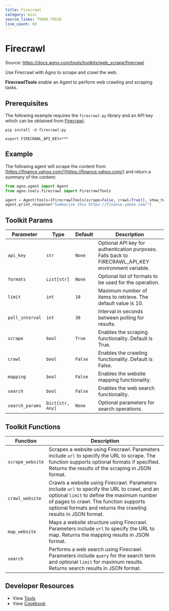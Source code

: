 ```yaml
---
title: Firecrawl
category: misc
source_lines: 79460-79520
line_count: 60
---
```


# Firecrawl
Source: https://docs.agno.com/tools/toolkits/web_scrape/firecrawl

Use Firecrawl with Agno to scrape and crawl the web.

**FirecrawlTools** enable an Agent to perform web crawling and scraping tasks.

## Prerequisites

The following example requires the `firecrawl-py` library and an API key which can be obtained from [Firecrawl](https://firecrawl.dev).

```shell
pip install -U firecrawl-py
```

```shell
export FIRECRAWL_API_KEY=***
```

## Example

The following agent will scrape the content from [https://finance.yahoo.com/](https://finance.yahoo.com/) and return a summary of the content:

```python cookbook/tools/firecrawl_tools.py
from agno.agent import Agent
from agno.tools.firecrawl import FirecrawlTools

agent = Agent(tools=[FirecrawlTools(scrape=False, crawl=True)], show_tool_calls=True, markdown=True)
agent.print_response("Summarize this https://finance.yahoo.com/")
```

## Toolkit Params

| Parameter       | Type             | Default | Description                                                                                           |
| --------------- | ---------------- | ------- | ----------------------------------------------------------------------------------------------------- |
| `api_key`       | `str`            | `None`  | Optional API key for authentication purposes. Falls back to FIRECRAWL\_API\_KEY environment variable. |
| `formats`       | `List[str]`      | `None`  | Optional list of formats to be used for the operation.                                                |
| `limit`         | `int`            | `10`    | Maximum number of items to retrieve. The default value is 10.                                         |
| `poll_interval` | `int`            | `30`    | Interval in seconds between polling for results.                                                      |
| `scrape`        | `bool`           | `True`  | Enables the scraping functionality. Default is True.                                                  |
| `crawl`         | `bool`           | `False` | Enables the crawling functionality. Default is False.                                                 |
| `mapping`       | `bool`           | `False` | Enables the website mapping functionality.                                                            |
| `search`        | `bool`           | `False` | Enables the web search functionality.                                                                 |
| `search_params` | `Dict[str, Any]` | `None`  | Optional parameters for search operations.                                                            |

## Toolkit Functions

| Function         | Description                                                                                                                                                                                                                                             |
| ---------------- | ------------------------------------------------------------------------------------------------------------------------------------------------------------------------------------------------------------------------------------------------------- |
| `scrape_website` | Scrapes a website using Firecrawl. Parameters include `url` to specify the URL to scrape. The function supports optional formats if specified. Returns the results of the scraping in JSON format.                                                      |
| `crawl_website`  | Crawls a website using Firecrawl. Parameters include `url` to specify the URL to crawl, and an optional `limit` to define the maximum number of pages to crawl. The function supports optional formats and returns the crawling results in JSON format. |
| `map_website`    | Maps a website structure using Firecrawl. Parameters include `url` to specify the URL to map. Returns the mapping results in JSON format.                                                                                                               |
| `search`         | Performs a web search using Firecrawl. Parameters include `query` for the search term and optional `limit` for maximum results. Returns search results in JSON format.                                                                                  |

## Developer Resources

* View [Tools](https://github.com/agno-agi/agno/blob/main/libs/agno/agno/tools/firecrawl.py)
* View [Cookbook](https://github.com/agno-agi/agno/blob/main/cookbook/tools/firecrawl_tools.py)


